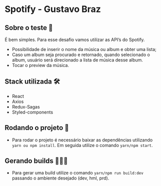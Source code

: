 # Spotify - Gustavo Braz

## Sobre o teste 📝

É bem simples. Para esse desafio vamos utilizar as API’s do Spotify.

 - Possibilidade de inserir o nome da música ou album e obter uma lista;
 - Caso um album seja procurado e retornado, quando selecionado o album, usuário será direcionado a lista de música desse album.
 - Tocar o preview da música.

## Stack utilizada 🛠
- React
- Axios
- Redux-Sagas
- Styled-components

## Rodando o projeto 🔄

- Para rodar o projeto é necessário baixar as dependências utilizando `yarn ou npm install`. Em seguida utilize o comando `yarn/npm start`.

## Gerando builds 👷🏻‍♂️
- Para gerar uma build utilize o comando `yarn/npm run build:dev` passando o ambiente desejado (dev, hml, prd).

